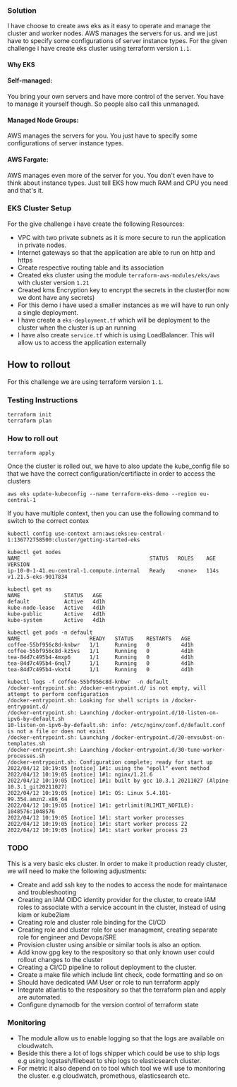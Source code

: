 ### Solution
I have choose to create aws eks as it easy to operate and manage the cluster and worker nodes. AWS manages the servers for us. and we just have to specify some configurations of server instance types. For the given challenge i have create eks cluster using terraform version `1.1`.


#### Why EKS

#### Self-managed:
You bring your own servers and have more control of the server. You have to manage it yourself though. So people also call this unmanaged.
#### Managed Node Groups:
AWS manages the servers for you. You just have to specify some configurations of server instance types.
#### AWS Fargate:
AWS manages even more of the server for you. You don't even have to think about instance types. Just tell EKS how much RAM and CPU you need and that's it.

### EKS Cluster Setup
For the give challenge i have create the following Resources:
* VPC with two private subnets as it is more secure to run the application in private nodes.
* Internet gateways so that the application are able to run on http and https
* Create respective routing table and its association
* Created eks cluster using the module `terraform-aws-modules/eks/aws` with cluster version `1.21`
* Created kms Encryption key to encrypt the secrets in the cluster(for now we dont have any secrets)
* For this demo i have used a smaller instances as we will have to run only a single deployment.
* I have create a `eks-deployment.tf` which will be deployment to the cluster when the cluster is up an running
* I have also create `service.tf` which is using LoadBalancer. This will allow us to access the application externally

## How to rollout
For this challenge we are using terraform version `1.1`.

### Testing Instructions
```
terraform init
terraform plan
```

### How to roll out
```
terraform apply
```

Once the cluster is rolled out, we have to also update the kube_config file so that we have the correct configuration/certifiacte in order to access the clusters
```
aws eks update-kubeconfig --name terraform-eks-demo --region eu-central-1
```
If you have multiple context, then you can use the following command to switch to the correct contex
```
kubectl config use-context arn:aws:eks:eu-central-1:136772758500:cluster/getting-started-eks
```
```
kubectl get nodes
NAME                                         STATUS   ROLES    AGE    VERSION
ip-10-0-1-41.eu-central-1.compute.internal   Ready    <none>   114s   v1.21.5-eks-9017834
```
```
kubectl get ns
NAME              STATUS   AGE
default           Active   4d1h
kube-node-lease   Active   4d1h
kube-public       Active   4d1h
kube-system       Active   4d1h
```
```
kubectl get pods -n default
NAME                      READY   STATUS    RESTARTS   AGE
coffee-55bf956c8d-knbwr   1/1     Running   0          4d1h
coffee-55bf956c8d-kz5vs   1/1     Running   0          4d1h
tea-84d7c495b4-4mxp6      1/1     Running   0          4d1h
tea-84d7c495b4-6nql7      1/1     Running   0          4d1h
tea-84d7c495b4-vkxt4      1/1     Running   0          4d1h
```
```
kubectl logs -f coffee-55bf956c8d-knbwr  -n default
/docker-entrypoint.sh: /docker-entrypoint.d/ is not empty, will attempt to perform configuration
/docker-entrypoint.sh: Looking for shell scripts in /docker-entrypoint.d/
/docker-entrypoint.sh: Launching /docker-entrypoint.d/10-listen-on-ipv6-by-default.sh
10-listen-on-ipv6-by-default.sh: info: /etc/nginx/conf.d/default.conf is not a file or does not exist
/docker-entrypoint.sh: Launching /docker-entrypoint.d/20-envsubst-on-templates.sh
/docker-entrypoint.sh: Launching /docker-entrypoint.d/30-tune-worker-processes.sh
/docker-entrypoint.sh: Configuration complete; ready for start up
2022/04/12 10:19:05 [notice] 1#1: using the "epoll" event method
2022/04/12 10:19:05 [notice] 1#1: nginx/1.21.6
2022/04/12 10:19:05 [notice] 1#1: built by gcc 10.3.1 20211027 (Alpine 10.3.1_git20211027)
2022/04/12 10:19:05 [notice] 1#1: OS: Linux 5.4.181-99.354.amzn2.x86_64
2022/04/12 10:19:05 [notice] 1#1: getrlimit(RLIMIT_NOFILE): 1048576:1048576
2022/04/12 10:19:05 [notice] 1#1: start worker processes
2022/04/12 10:19:05 [notice] 1#1: start worker process 22
2022/04/12 10:19:05 [notice] 1#1: start worker process 23
```
### TODO
This is a very basic eks cluster. In order to make it production ready cluster, we will need to make the following adjustments:
* Create and add ssh key to the nodes to access the node for maintanace and troubleshooting
* Creating an IAM OIDC identity provider for the cluster, to create IAM roles to associate with a service account in the cluster, instead of using kiam or kube2iam
* Creating role and cluster role binding for the CI/CD
* Creating role and cluster role for user managment, creating separate role for engineer and Devops/SRE
* Provision cluster using ansible or similar tools is also an option.
* Add know gpg key to the respository so that only known user could rollout changes to the cluster
* Creating a CI/CD pipeline to rollout deployment to the cluster.
* Create a make file which include lint check, code formatting and so on
* Should have dedicated IAM User or role to run terraform apply
* Integrate atlantis to the respository so that the terraform plan and apply are automated.
* Configure dynamodb for the version control of terraform state

### Monitoring
* The module allow us to enable logging so that the logs are available on cloudwatch.
* Beside this there a lot of logs shipper which could be use to ship logs e.g using logstash/filebeat to ship logs to elasticsearch cluster.
* For metric it also depend on to tool which tool we will use to monitoring the cluster. e.g cloudwatch, promethous, elasticsearch etc.
